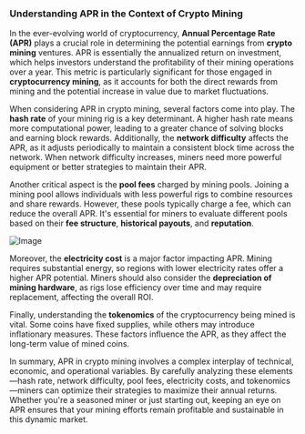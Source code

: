 ### Understanding APR in the Context of Crypto Mining

In the ever-evolving world of cryptocurrency, **Annual Percentage Rate (APR)** plays a crucial role in determining the potential earnings from **crypto mining** ventures. APR is essentially the annualized return on investment, which helps investors understand the profitability of their mining operations over a year. This metric is particularly significant for those engaged in **cryptocurrency mining**, as it accounts for both the direct rewards from mining and the potential increase in value due to market fluctuations.

When considering APR in crypto mining, several factors come into play. The **hash rate** of your mining rig is a key determinant. A higher hash rate means more computational power, leading to a greater chance of solving blocks and earning block rewards. Additionally, the **network difficulty** affects the APR, as it adjusts periodically to maintain a consistent block time across the network. When network difficulty increases, miners need more powerful equipment or better strategies to maintain their APR.

Another critical aspect is the **pool fees** charged by mining pools. Joining a mining pool allows individuals with less powerful rigs to combine resources and share rewards. However, these pools typically charge a fee, which can reduce the overall APR. It's essential for miners to evaluate different pools based on their **fee structure**, **historical payouts**, and **reputation**.

![Image](https://github.com/user-attachments/assets/b8266eee-691e-4ee1-99ef-bfa10d234fd4)

Moreover, the **electricity cost** is a major factor impacting APR. Mining requires substantial energy, so regions with lower electricity rates offer a higher APR potential. Miners should also consider the **depreciation of mining hardware**, as rigs lose efficiency over time and may require replacement, affecting the overall ROI.

Finally, understanding the **tokenomics** of the cryptocurrency being mined is vital. Some coins have fixed supplies, while others may introduce inflationary measures. These factors influence the APR, as they affect the long-term value of mined coins.

In summary, APR in crypto mining involves a complex interplay of technical, economic, and operational variables. By carefully analyzing these elements—hash rate, network difficulty, pool fees, electricity costs, and tokenomics—miners can optimize their strategies to maximize their annual returns. Whether you're a seasoned miner or just starting out, keeping an eye on APR ensures that your mining efforts remain profitable and sustainable in this dynamic market.